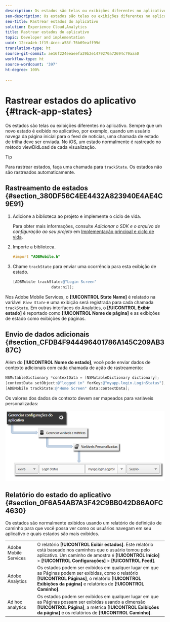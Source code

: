 ```yaml
---
description: Os estados são telas ou exibições diferentes no aplicativo. Sempre que um novo estado é exibido no aplicativo, por exemplo, quando um usuário navega da página inicial para o feed de notícias, uma chamada de estado de trilha deve ser enviada. No iOS, um estado normalmente é rastreado no método viewDidLoad de cada visualização.
seo-description: Os estados são telas ou exibições diferentes no aplicativo. Sempre que um novo estado é exibido no aplicativo, por exemplo, quando um usuário navega da página inicial para o feed de notícias, uma chamada de estado de trilha deve ser enviada. No iOS, um estado normalmente é rastreado no método viewDidLoad de cada visualização.
seo-title: Rastrear estados do aplicativo
solution: Experience Cloud,Analytics
title: Rastrear estados do aplicativo
topic: Developer and implementation
uuid: 12cca4eb-1f15-4cec-a58f-76b69eaff99d
translation-type: ht
source-git-commit: ae16f224eeaeefa29b2e1479270a72694c79aaa0
workflow-type: ht
source-wordcount: '397'
ht-degree: 100%

---
```



# Rastrear estados do aplicativo {#track-app-states}

Os estados são telas ou exibições diferentes no aplicativo. Sempre que um novo estado é exibido no aplicativo, por exemplo, quando um usuário navega da página inicial para o feed de notícias, uma chamada de estado de trilha deve ser enviada. No iOS, um estado normalmente é rastreado no método viewDidLoad de cada visualização.

>[!TIP]
>
>Para rastrear estados, faça uma chamada para `trackState`. Os estados não são rastreados automaticamente.

## Rastreamento de estados {#section_380DF56C4EE4432A823940E4AE4C9E91}

1. Adicione a biblioteca ao projeto e implemente o ciclo de vida.

   Para obter mais informações, consulte *Adicionar o SDK e o arquivo de configuração ao seu projeto* em [Implementação principal e ciclo de vida](/help/ios/getting-started/dev-qs.md).
1. Importe a biblioteca.

   ```objective-c
   #import "ADBMobile.h"
   ```

1. Chame `trackState` para enviar uma ocorrência para esta exibição de estado.

   ```objective-c
   [ADBMobile trackState:@"Login Screen"  
                    data:nil];
   ```

Nos Adobe Mobile Services, o **[!UICONTROL State Name]** é relatado na variável *`View State`* e uma exibição será registrada para cada chamada `trackState`. Em outras interfaces do Analytics, o **[!UICONTROL Exibir estado]** é reportado como **[!UICONTROL Nome de página]** e as exibições de estado como exibições de páginas.

## Envio de dados adicionais {#section_CFDB4F944496401786A145C209AB387C}

Além do **[!UICONTROL Nome do estado]**, você pode enviar dados de contexto adicionais com cada chamada de ação de rastreamento:

```objective-c
NSMutableDictionary *contextData = [NSMutableDictionary dictionary]; 
[contextData setObject:@"logged in" forKey:@"myapp.login.LoginStatus"]; 
[ADBMobile trackState:@"Home Screen" data:contextData];
```

Os valores dos dados de contexto devem ser mapeados para variáveis personalizadas:

![](assets/map-variable-context-state.png)

## Relatório do estado do aplicativo {#section_0F6A54AB7A3F42C9BB042D86A0FC4630}

Os estados são normalmente exibidos usando um relatório de definição de caminho para que você possa ver como os usuários navegam em seu aplicativo e quais estados são mais exibidos.

|  |  |
|--- |--- |
| Adobe Mobile Services | O relatório **[!UICONTROL Exibir estados]**. Este relatório está baseado nos caminhos que o usuário tomou pelo aplicativo. Um caminho de amostra é  **[!UICONTROL Início]** > **[!UICONTROL Configurações]** > **[!UICONTROL Feed]**. |
| Adobe Analytics | Os estados podem ser exibidos em qualquer lugar em que as Páginas podem ser exibidas, como o relatório **[!UICONTROL Páginas]**, o relatório **[!UICONTROL Exibições da página]** e relatórios de **[!UICONTROL Caminho]**. |
| Ad hoc analytics | Os estados podem ser exibidos em qualquer lugar em que as Páginas possam ser exibidas usando a dimensão **[!UICONTROL Página]**, a métrica **[!UICONTROL Exibições da página]** e os relatórios de **[!UICONTROL Caminho]**. |
